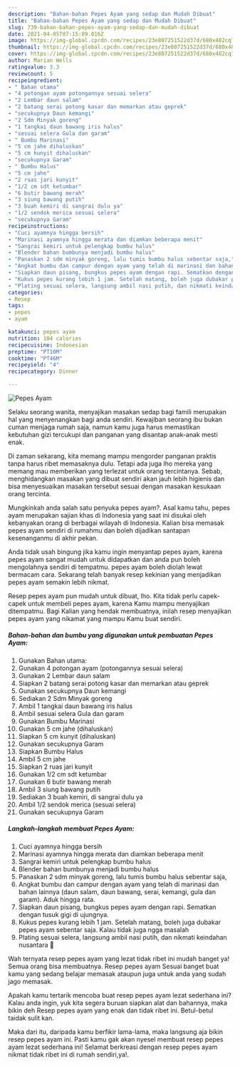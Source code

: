 ```yaml
---
description: "Bahan-bahan Pepes Ayam yang sedap dan Mudah Dibuat"
title: "Bahan-bahan Pepes Ayam yang sedap dan Mudah Dibuat"
slug: 739-bahan-bahan-pepes-ayam-yang-sedap-dan-mudah-dibuat
date: 2021-04-05T07:15:09.016Z
image: https://img-global.cpcdn.com/recipes/23e807251522d37d/680x482cq70/pepes-ayam-foto-resep-utama.jpg
thumbnail: https://img-global.cpcdn.com/recipes/23e807251522d37d/680x482cq70/pepes-ayam-foto-resep-utama.jpg
cover: https://img-global.cpcdn.com/recipes/23e807251522d37d/680x482cq70/pepes-ayam-foto-resep-utama.jpg
author: Marian Wells
ratingvalue: 3.3
reviewcount: 5
recipeingredient:
- " Bahan utama"
- "4 potongan ayam potongannya sesuai selera"
- "2 Lembar daun salam"
- "2 batang serai potong kasar dan memarkan atau geprek"
- "secukupnya Daun kemangi"
- "2 Sdm Minyak goreng"
- "1 tangkai daun bawang iris halus"
- "sesuai selera Gula dan garam"
- " Bumbu Marinasi"
- "5 cm jahe dihaluskan"
- "5 cm kunyit dihaluskan"
- "secukupnya Garam"
- " Bumbu Halus"
- "5 cm jahe"
- "2 ruas jari kunyit"
- "1/2 cm sdt ketumbar"
- "6 butir bawang merah"
- "3 siung bawang putih"
- "3 buah kemiri di sangrai dulu ya"
- "1/2 sendok merica sesuai selera"
- "secukupnya Garam"
recipeinstructions:
- "Cuci ayamnya hingga bersih"
- "Marinasi ayamnya hingga merata dan diamkan beberapa menit"
- "Sangrai kemiri untuk pelengkap bumbu halus"
- "Blender bahan bumbunya menjadi bumbu halus"
- "Panaskan 2 sdm minyak goreng, lalu tumis bumbu halus sebentar saja,"
- "Angkat bumbu dan campur dengan ayam yang telah di marinasi dan bahan lainnya (daun salam, daun bawang, serai, kemangi, gula dan garam). Aduk hingga rata."
- "Siapkan daun pisang, bungkus pepes ayam dengan rapi. Sematkan dengan tusuk gigi di ujungnya."
- "Kukus pepes kurang lebih 1 jam. Setelah matang, boleh juga dubakar pepes ayam sebentar saja. Kalau tidak juga ngga masalah"
- "Plating sesuai selera, langsung ambil nasi putih, dan nikmati keindahan nusantara 🤤"
categories:
- Resep
tags:
- pepes
- ayam

katakunci: pepes ayam 
nutrition: 104 calories
recipecuisine: Indonesian
preptime: "PT10M"
cooktime: "PT46M"
recipeyield: "4"
recipecategory: Dinner

---
```



![Pepes Ayam](https://img-global.cpcdn.com/recipes/23e807251522d37d/680x482cq70/pepes-ayam-foto-resep-utama.jpg)

Selaku seorang wanita, menyajikan masakan sedap bagi famili merupakan hal yang menyenangkan bagi anda sendiri. Kewajiban seorang ibu bukan cuman menjaga rumah saja, namun kamu juga harus memastikan kebutuhan gizi tercukupi dan panganan yang disantap anak-anak mesti enak.

Di zaman  sekarang, kita memang mampu mengorder panganan praktis tanpa harus ribet memasaknya dulu. Tetapi ada juga lho mereka yang memang mau memberikan yang terlezat untuk orang tercintanya. Sebab, menghidangkan masakan yang dibuat sendiri akan jauh lebih higienis dan bisa menyesuaikan masakan tersebut sesuai dengan masakan kesukaan orang tercinta. 



Mungkinkah anda salah satu penyuka pepes ayam?. Asal kamu tahu, pepes ayam merupakan sajian khas di Indonesia yang saat ini disukai oleh kebanyakan orang di berbagai wilayah di Indonesia. Kalian bisa memasak pepes ayam sendiri di rumahmu dan boleh dijadikan santapan kesenanganmu di akhir pekan.

Anda tidak usah bingung jika kamu ingin menyantap pepes ayam, karena pepes ayam sangat mudah untuk didapatkan dan anda pun boleh mengolahnya sendiri di tempatmu. pepes ayam boleh diolah lewat bermacam cara. Sekarang telah banyak resep kekinian yang menjadikan pepes ayam semakin lebih nikmat.

Resep pepes ayam pun mudah untuk dibuat, lho. Kita tidak perlu capek-capek untuk membeli pepes ayam, karena Kamu mampu menyajikan ditempatmu. Bagi Kalian yang hendak membuatnya, inilah resep menyajikan pepes ayam yang nikamat yang mampu Kamu buat sendiri.

<!--inarticleads1-->

##### Bahan-bahan dan bumbu yang digunakan untuk pembuatan Pepes Ayam:

1. Gunakan  Bahan utama:
1. Gunakan 4 potongan ayam (potongannya sesuai selera)
1. Gunakan 2 Lembar daun salam
1. Siapkan 2 batang serai potong kasar dan memarkan atau geprek
1. Gunakan secukupnya Daun kemangi
1. Sediakan 2 Sdm Minyak goreng
1. Ambil 1 tangkai daun bawang iris halus
1. Ambil sesuai selera Gula dan garam
1. Gunakan  Bumbu Marinasi
1. Gunakan 5 cm jahe (dihaluskan)
1. Siapkan 5 cm kunyit (dihaluskan)
1. Gunakan secukupnya Garam
1. Siapkan  Bumbu Halus
1. Ambil 5 cm jahe
1. Siapkan 2 ruas jari kunyit
1. Gunakan 1/2 cm sdt ketumbar
1. Gunakan 6 butir bawang merah
1. Ambil 3 siung bawang putih
1. Sediakan 3 buah kemiri, di sangrai dulu ya
1. Ambil 1/2 sendok merica (sesuai selera)
1. Gunakan secukupnya Garam




<!--inarticleads2-->

##### Langkah-langkah membuat Pepes Ayam:

1. Cuci ayamnya hingga bersih
1. Marinasi ayamnya hingga merata dan diamkan beberapa menit
1. Sangrai kemiri untuk pelengkap bumbu halus
1. Blender bahan bumbunya menjadi bumbu halus
1. Panaskan 2 sdm minyak goreng, lalu tumis bumbu halus sebentar saja,
1. Angkat bumbu dan campur dengan ayam yang telah di marinasi dan bahan lainnya (daun salam, daun bawang, serai, kemangi, gula dan garam). Aduk hingga rata.
1. Siapkan daun pisang, bungkus pepes ayam dengan rapi. Sematkan dengan tusuk gigi di ujungnya.
1. Kukus pepes kurang lebih 1 jam. Setelah matang, boleh juga dubakar pepes ayam sebentar saja. Kalau tidak juga ngga masalah
1. Plating sesuai selera, langsung ambil nasi putih, dan nikmati keindahan nusantara 🤤




Wah ternyata resep pepes ayam yang lezat tidak ribet ini mudah banget ya! Semua orang bisa membuatnya. Resep pepes ayam Sesuai banget buat kamu yang sedang belajar memasak ataupun juga untuk anda yang sudah jago memasak.

Apakah kamu tertarik mencoba buat resep pepes ayam lezat sederhana ini? Kalau anda ingin, yuk kita segera buruan siapkan alat dan bahannya, maka bikin deh Resep pepes ayam yang enak dan tidak ribet ini. Betul-betul taidak sulit kan. 

Maka dari itu, daripada kamu berfikir lama-lama, maka langsung aja bikin resep pepes ayam ini. Pasti kamu gak akan nyesel membuat resep pepes ayam lezat sederhana ini! Selamat berkreasi dengan resep pepes ayam nikmat tidak ribet ini di rumah sendiri,ya!.

